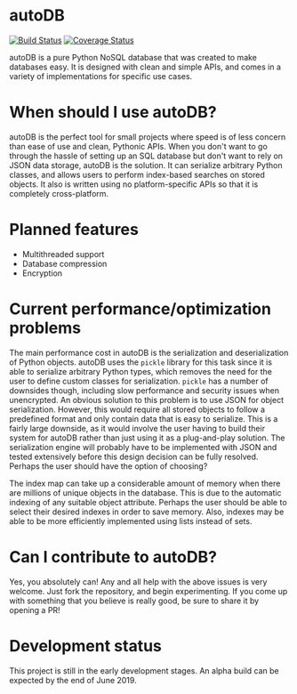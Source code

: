 # autoDB
[![Build Status](https://travis-ci.com/JonathanVusich/autodb.svg?branch=master)](https://travis-ci.com/JonathanVusich/autodb)
[![Coverage Status](https://coveralls.io/repos/github/JonathanVusich/autodb/badge.svg?branch=master&kill_cache=1)](https://coveralls.io/github/JonathanVusich/autodb?branch=master&kill_cache=1)

autoDB is a pure Python NoSQL database that was created to make databases easy. It is designed with clean and simple APIs, and comes in a variety of implementations for specific use cases.

# When should I use autoDB?
autoDB is the perfect tool for small projects where speed is of less concern than ease of use and clean, Pythonic APIs. 
When you don't want to go through the hassle of setting up an SQL database but don't want to rely on JSON data storage, autoDB is the solution. It can serialize arbitrary Python classes, and allows users to perform index-based searches on stored objects. It also is written using no platform-specific APIs so that it is completely cross-platform.

# Planned features
- Multithreaded support
- Database compression
- Encryption

# Current performance/optimization problems
The main performance cost in autoDB is the serialization and deserialization of Python objects. autoDB uses the `pickle` library for this task since it is able to serialize arbitrary Python types, which removes the need for the user to define custom classes for serialization. `pickle` has a number of downsides though, including slow performance and security issues when unencrypted. An obvious solution to this problem is to use JSON for object serialization. However, this would require all stored objects to follow a predefined format and only contain data that is easy to serialize. This is a fairly large downside, as it would involve the user having to build their system for autoDB rather than just using it as a plug-and-play solution. The serialization engine will probably have to be implemented with JSON and tested extensively before this design decision can be fully resolved. Perhaps the user should have the option of choosing?

The index map can take up a considerable amount of memory when there are millions of unique objects in the database. This is due to the automatic indexing of any suitable object attribute. Perhaps the user should be able to select their desired indexes in order to save memory. Also, indexes may be able to be more efficiently implemented using lists instead of sets.

# Can I contribute to autoDB?
Yes, you absolutely can! Any and all help with the above issues is very welcome. Just fork the repository, and begin experimenting. If you come up with something that you believe is really good, be sure to share it by opening a PR!

# Development status
This project is still in the early development stages. An alpha build can be expected by the end of June 2019.
